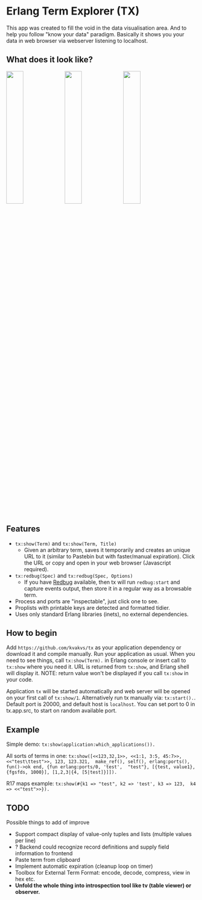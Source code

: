 # Erlang Term Explorer (TX)

This app was created to fill the void in the data visualisation area. And to 
help you follow "know your data" paradigm. Basically it shows you your data in 
web browser via webserver listening to localhost. 

## What does it look like?

<img src="https://raw.github.com/kvakvs/tx/master/priv/img/readme_index.png" width="30%" />
<img src="https://raw.github.com/kvakvs/tx/master/priv/img/readme_show.png" width="30%" />
<img src="https://raw.github.com/kvakvs/tx/master/priv/img/readme_inspect_proplist.png" width="30%" />

## Features 

*  `tx:show(Term)` and `tx:show(Term, Title)`
   *  Given an arbitrary term, saves it temporarily and creates an unique 
      URL to it (similar to Pastebin but with faster/manual expiration). 
      Click the URL or copy and open in your web browser (Javascript required).
*  `tx:redbug(Spec)` and `tx:redbug(Spec, Options)`
   *  If you have [Redbug](http://github.com/massemanet/eper/) available, then
      tx will run `redbug:start` and capture events output, then store it in a
      regular way as a browsable term.
*  Process and ports are "inspectable", just click one to see. 
*  Proplists with printable keys are detected and formatted tidier.
*  Uses only standard Erlang libraries (inets), no external dependencies.

## How to begin

Add `https://github.com/kvakvs/tx` as your application dependency or download it
and compile manually. Run your application as usual. When you need to see things,
call `tx:show(Term).` in Erlang console or insert call to `tx:show` where you 
need it. URL is returned from `tx:show`, and Erlang shell will display it. NOTE:
return value won't be displayed if you call `tx:show` in your code.

Application `tx` will be started automatically and web server will be opened on
your first call of `tx:show/1`. Alternatively run tx manually via: `tx:start().`.
Default port is 20000, and default host is `localhost`. You can set port to 0 in 
tx.app.src, to start on random available port.


## Example

Simple demo: `tx:show(application:which_applications()).`

All sorts of terms in one: `tx:show([<<123,32,1>>, <<1:1, 3:5, 45:7>>, <<"test\ttest">>, 123, 123.321, 
make_ref(), self(), erlang:ports(), fun()->ok end, {fun erlang:ports/0, 'test', 
"test"}, [{test, value1}, {fgsfds, 1000}], [1,2,3|{4, [5|test]}]]).`

R17 maps example: `tx:show(#{k1 => "test", k2 => 'test', k3 => 123, 
k4 => <<"test">>}).`

## TODO

Possible things to add of improve

* Support compact display of value-only tuples and lists (multiple values per line)
* ? Backend could recognize record definitions and supply field information to 
  frontend
* Paste term from clipboard
* Implement automatic expiration (cleanup loop on timer)
* Toolbox for External Term Format: encode, decode, compress, view in hex etc.
* **Unfold the whole thing into introspection tool like tv (table viewer) or 
  observer.**
